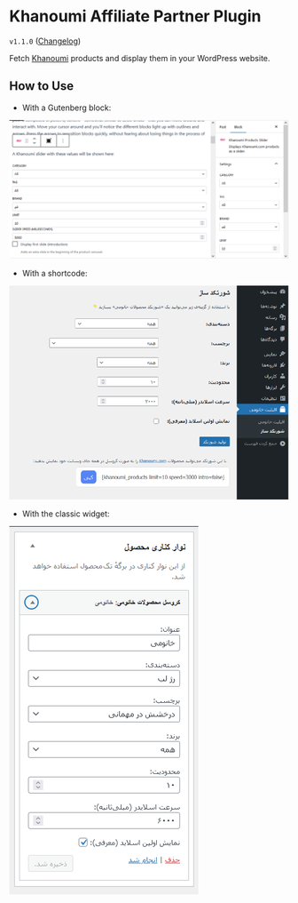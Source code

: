 # Khanoumi Affiliate Partner Plugin
`v1.1.0` ([Changelog](CHANGELOG.md))

Fetch [Khanoumi](https://Khanoumi.com/) products and display them in your WordPress website.

## How to Use
- With a Gutenberg block: 

![Gutenberg Block](screenshots/gutenberg-block.png)

- With a shortcode: 

![Shortcode](screenshots/shortcode-generator.png)

- With the classic widget: 

![Widget](screenshots/classic-widget.png)
